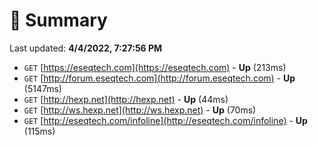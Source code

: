 # 📖 Summary
Last updated: **4/4/2022, 7:27:56 PM**

- `GET` [https://eseqtech.com](https://eseqtech.com) - **Up** (213ms)
- `GET` [http://forum.eseqtech.com](http://forum.eseqtech.com) - **Up** (5147ms)
- `GET` [http://hexp.net](http://hexp.net) - **Up** (44ms)
- `GET` [http://ws.hexp.net](http://ws.hexp.net) - **Up** (70ms)
- `GET` [http://eseqtech.com/infoline](http://eseqtech.com/infoline) - **Up** (115ms)
